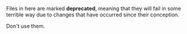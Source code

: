 Files in here are marked **deprecated**, meaning that they will fail in some terrible way due to changes that have occurred since their conception.

Don't use them.